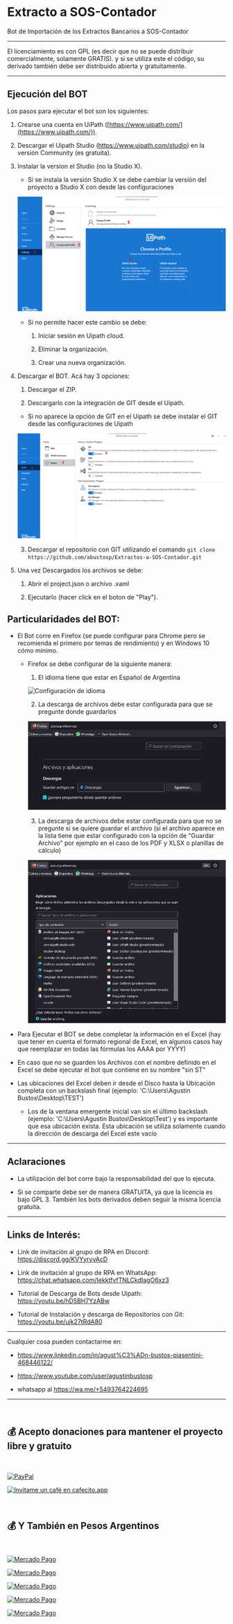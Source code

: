 # Extracto a SOS-Contador

Bot de Importación de los Extractos Bancarios a SOS-Contador

---

El licenciamiento es con GPL (es decir que no se puede distribuir comercialmente, solamente GRATIS). y si se utiliza este el código, su derivado también debe ser distribuido abierta y gratuitamente.

---

## Ejecución del BOT

Los pasos para ejecutar el bot son los siguientes:

1. Crearse una cuenta en UiPath ([https://www.uipath.com/](https://www.uipath.com/)).

2. Descargar el Uipath Studio (https://www.uipath.com/studio) en la versión Community (es gratuita).

3. Instalar la version el Studio (no la Studio X).

    - Si se instala la versión Studio X se debe cambiar la versión del proyecto a Studio X con desde las configuraciones

    ![Configuración de versión](https://github.com/abustosp/Configuraciones/blob/master/Uipath/Cambiar-a-Studio.png "Configuración de versión")

      - Si no permite hacer este cambio se debe:

        1. Iniciar sesión en Uipath cloud.

        2. Eliminar la organización.

        3. Crear una nueva organización.

4. Descargar el BOT. Acá hay 3 opciones:
   
   1. Descargar el ZIP.
   
   2. Descargarlo con la integración de GIT desde el Uipath.

     - Si no aparece la opción de GIT en el Uipath se debe instalar el GIT desde las configuraciones de Uipath

     ![Configuración de GIT](https://github.com/abustosp/Configuraciones/blob/master/Uipath/Habilitar-GIT.png "Configuración de GIT")
   
   3. Descargar el repositorio con GIT utilizando el comando `git clone https://github.com/abustosp/Extractos-a-SOS-Contador.git`

5. Una vez Descargados los archivos se debe:
   
   1. Abrir el project.json o archivo .xaml
   
   2. Ejecutarlo (hacer click en el boton de "Play").


## Particularidades del BOT:
- El Bot corre en Firefox (se puede configurar para Chrome pero se recomienda el primero por temas de rendimiento) y en Windows 10 cómo mínimo.

  - Firefox se debe configurar de la siguiente manera:

    1. El idioma tiene que estar en Español de Argentina

    ![Configuración de idioma](https://github.com/abustosp/Configuraciones/blob/master/Firefox/Idioma-Espa%C3%B1ol-ARG.png "Configuración de idioma")

    2. La descarga de archivos debe estar configurada para que se pregunte donde guardarlos

    ![Configuración de descarga](https://github.com/abustosp/Configuraciones/blob/master/Firefox/Ubicacion-de-descargas.png "Configuración de descarga")

    3. La descarga de archivos debe estar configurada para que no se pregunte si se quiere guardar el archivo (si el archivo aparece en la lista tiene que estar configurado con la opción de "Guardar Archivo" por ejemplo en el caso de los PDF y XLSX o planillas de cálculo)

    ![Configuración de descarga](https://github.com/abustosp/Configuraciones/blob/master/Firefox/Descarga-de-Archivos.png "Configuración de descarga")


- Para Ejecutar el BOT se debe completar la información en el Excel (hay que tener en cuenta el formato regional de Excel, en algunos casos hay que reemplazar en todas las fórmulas los AAAA por YYYY)

- En caso que no se guarden los Archivos con el nombre definido en el Excel se debe ejecutar el bot que contiene en su nombre "sin ST"

- Las ubicaciones del Excel deben ir desde el Disco hasta la Ubicación completa con un backslash final (ejemplo: 'C:\Users\Agustin Bustos\Desktop\TEST\')
  
  - Los de la ventana emergente inicial van sin el último backslash (ejemplo: 'C:\Users\Agustin Bustos\Desktop\Test') y es importante que esa ubicación exista. Esta ubicación se utiliza solamente cuando la dirección de descarga del Excel este vacío

---

## Aclaraciones

- La utilización del bot corre bajo la responsabilidad del que lo ejecuta.

- Si se comparte debe ser de manera GRATUITA, ya que la licencia es bajo GPL 3. También los bots derivados deben seguir la misma licencia gratuita.

---

## Links de Interés:

- Link de invitación al grupo de RPA en Discord: https://discord.gg/KVYyryvAcD

- Link de invitación al grupo de RPA en WhatsApp: https://chat.whatsapp.com/IekktfvfTNLCkdIagO6xz3

- Tutorial de Descarga de Bots desde Uipath: https://youtu.be/hD5BH7YzABw

- Tutorial de Instalación y descarga de Repositorios con Git: https://youtu.be/ujk27tRdA80

---

Cualquier cosa pueden contactarme en:

- https://www.linkedin.com/in/agust%C3%ADn-bustos-piasentini-468446122/

- https://www.youtube.com/user/agustinbustosp

- whatsapp al https://wa.me/+5493764224695

---

<br/>

## 💰 Acepto donaciones para mantener el proyecto libre y gratuito

<br/>

[![PayPal](https://img.shields.io/badge/PayPal-00457C?style=for-the-badge&logo=paypal&logoColor=white)](https://paypal.me/agustinbustosp) <!-- [<img src="http://ketekipo.com.ar/wp-content/uploads/2020/05/mercado-pago.png" alt="Image" height="30" width="100\">](https://paypal.me/paypal.me/agustinbustosp) -->

[![Invitame un café en cafecito.app](https://cdn.cafecito.app/imgs/buttons/button_5.svg)](https://cafecito.app/abustos)

<br/>

## 💰 Y También en Pesos Argentinos

<br/>

[![Mercado Pago](https://img.shields.io/badge/Mercado%20Pago%20100-009ee3?style=for-the-badge&logo=mercadopago&logoColor=white)](https://mpago.la/2JBdGez)

[![Mercado Pago](https://img.shields.io/badge/Mercado%20Pago%20500-009ee3?style=for-the-badge&logo=mercadopago&logoColor=white)](https://mpago.la/2CwfjKE)

[![Mercado Pago](https://img.shields.io/badge/Mercado%20Pago%201.000-009ee3?style=for-the-badge&logo=mercadopago&logoColor=white)](https://mpago.la/21Xvpig)

[![Mercado Pago](https://img.shields.io/badge/Mercado%20Pago%205.000-009ee3?style=for-the-badge&logo=mercadopago&logoColor=white)](https://mpago.la/1s4D4mM)

[![Mercado Pago](https://img.shields.io/badge/Mercado%20Pago%2010.000-009ee3?style=for-the-badge&logo=mercadopago&logoColor=white)](https://mpago.la/1n9cimr)
